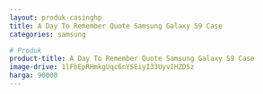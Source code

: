 ```yaml
---
layout: produk-casinghp
title: A Day To Remember Quote Samsung Galaxy S9 Case
categories: samsung

# Produk
product-title: A Day To Remember Quote Samsung Galaxy S9 Case
image-drive: 1lFbEpRHmkgUqc6nYSEiyI33UyvIHZD5z
harga: 90000
---
```

